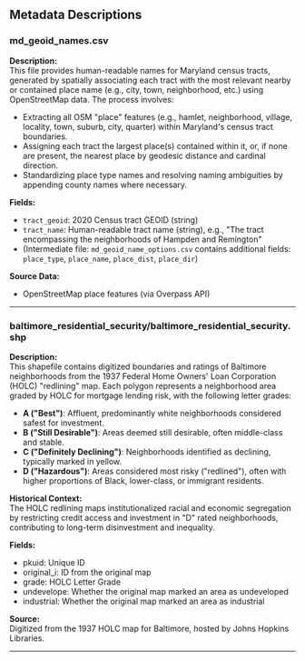 ## Metadata Descriptions

### md_geoid_names.csv

**Description:**  
This file provides human-readable names for Maryland census tracts, generated by spatially associating each tract with the most relevant nearby or contained place name (e.g., city, town, neighborhood, etc.) using OpenStreetMap data. The process involves:
- Extracting all OSM "place" features (e.g., hamlet, neighborhood, village, locality, town, suburb, city, quarter) within Maryland's census tract boundaries.
- Assigning each tract the largest place(s) contained within it, or, if none are present, the nearest place by geodesic distance and cardinal direction.
- Standardizing place type names and resolving naming ambiguities by appending county names where necessary.

**Fields:**
- `tract_geoid`: 2020 Census tract GEOID (string)
- `tract_name`: Human-readable tract name (string), e.g., "The tract encompassing the neighborhoods of Hampden and Remington"
- (Intermediate file: `md_geoid_name_options.csv` contains additional fields: `place_type`, `place_name`, `place_dist`, `place_dir`)

**Source Data:**  
- OpenStreetMap place features (via Overpass API)

---

### baltimore_residential_security/baltimore_residential_security.shp

**Description:**  
This shapefile contains digitized boundaries and ratings of Baltimore neighborhoods from the 1937 Federal Home Owners' Loan Corporation (HOLC) "redlining" map. Each polygon represents a neighborhood area graded by HOLC for mortgage lending risk, with the following letter grades:

- **A ("Best")**: Affluent, predominantly white neighborhoods considered safest for investment.
- **B ("Still Desirable")**: Areas deemed still desirable, often middle-class and stable.
- **C ("Definitely Declining")**: Neighborhoods identified as declining, typically marked in yellow.
- **D ("Hazardous")**: Areas considered most risky ("redlined"), often with higher proportions of Black, lower-class, or immigrant residents.

**Historical Context:**  
The HOLC redlining maps institutionalized racial and economic segregation by restricting credit access and investment in "D" rated neighborhoods, contributing to long-term disinvestment and inequality.

**Fields:**
- pkuid: Unique ID
- original_i: ID from the original map
- grade: HOLC Letter Grade
- undevelope: Whether the original map marked an area as undeveloped
- industrial: Whether the original map marked an area as industrial

**Source:**  
Digitized from the 1937 HOLC map for Baltimore, hosted by Johns Hopkins Libraries.

---
